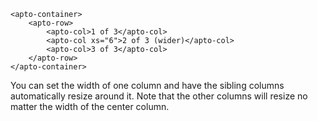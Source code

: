 ```
<apto-container>
    <apto-row>
        <apto-col>1 of 3</apto-col>
        <apto-col xs="6">2 of 3 (wider)</apto-col>
        <apto-col>3 of 3</apto-col>
    </apto-row>
</apto-container>
```
You can set the width of one column and have the sibling columns automatically resize around it. Note that the other columns will resize no matter the width of the center column.
